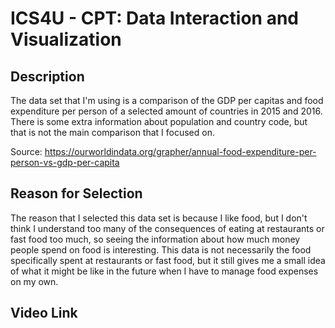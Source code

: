 
# ICS4U - CPT: Data Interaction and Visualization

## Description
The data set that I'm using is a comparison of the GDP per capitas and food expenditure per person of a selected amount of countries in 2015 and 2016. There is some extra information about population and country code, but that is not the main comparison that I focused on.

Source: https://ourworldindata.org/grapher/annual-food-expenditure-per-person-vs-gdp-per-capita

## Reason for Selection
The reason that I selected this data set is because I like food, but I don't think I understand too many of the consequences of eating at restaurants or fast food too much, so seeing the information about how much money people spend on food is interesting. This data is not necessarily the food specifically spent at restaurants or fast food, but it still gives me a small idea of what it might be like in the future when I have to manage food expenses on my own.

## Video Link

